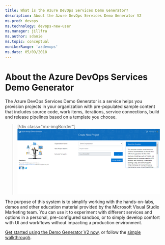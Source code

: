 ```yaml
---
title: What is the Azure DevOps Services Demo Generator?
description: About the Azure DevOps Services Demo Generator V2
ms.prod: devops  
ms.technology: devops-new-user
ms.manager: jillfra
ms.author: sdanie
ms.topic: conceptual
monikerRange: 'azdevops'
ms.date: 05/09/2018
---
```


# About the Azure DevOps Services Demo Generator

The Azure DevOps Services Demo Generator is a service helps you provision projects in your organization with pre-populated sample content that includes source code, work items, iterations, service connections, build and release pipelines based on a template you choose.

> [!div class="mx-imgBorder"]
![Image of Demo Generator main screen](_img/3.png)

The purpose of this system is to simplify working with the hands-on-labs, demos and other education material provided by the Microsoft Visual Studio Marketing team. You can use it to experiment with different services and options in a personal, pre-configured sandbox, or to simply develop comfort with UI and workflows without impacting a production environment.

[Get started using the Demo Generator V2 now](https://azuredevopsdemogenerator.azurewebsites.net/), or follow the [simple walkthrough](use-demo-generator-v2.md).